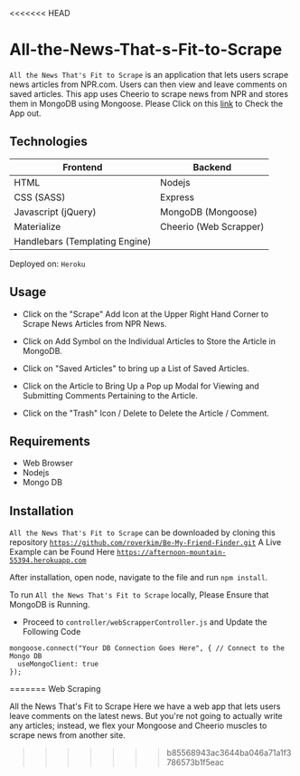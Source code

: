 <<<<<<< HEAD
# All-the-News-That-s-Fit-to-Scrape
`All the News That's Fit to Scrape` is an application that lets users scrape news articles from NPR.com. Users can then view and leave comments on saved articles. This app uses Cheerio to scrape news from NPR and stores them in MongoDB using Mongoose.
Please Click on this [link](https://afternoon-mountain-55394.herokuapp.com) to Check the App out.

## Technologies

| Frontend  | Backend |
| ------------- | ------------- |
| HTML | Nodejs |
| CSS (SASS) | Express |
| Javascript (jQuery) | MongoDB (Mongoose)|
| Materialize | Cheerio (Web Scrapper) |
|Handlebars (Templating Engine)|


Deployed on: `Heroku`

## Usage

- Click on the "Scrape" Add Icon at the Upper Right Hand Corner to Scrape News Articles from NPR News.

- Click on Add Symbol on the Individual Articles to Store the Article in MongoDB.

- Click on "Saved Articles" to bring up a List of Saved Articles.

- Click on the Article to Bring Up a Pop up Modal for Viewing and Submitting Comments Pertaining to the Article.

- Click on the "Trash" Icon / Delete to Delete the Article / Comment.


## Requirements
- Web Browser
- Nodejs
- Mongo DB

## Installation

`All the News That's Fit to Scrape` can be downloaded by cloning this repository [`https://github.com/roverkim/Be-My-Friend-Finder.git`](https://github.com/roverkim/Be-My-Friend-Finder.git)
A Live Example can be Found Here
[`https://afternoon-mountain-55394.herokuapp.com`](https://afternoon-mountain-55394.herokuapp.com)

After installation, open node, navigate to the file and run `npm install`.

To run `All the News That's Fit to Scrape` locally, Please Ensure that MongoDB is Running.

- Proceed to `controller/webScrapperController.js` and Update the Following Code
```
mongoose.connect("Your DB Connection Goes Here", { // Connect to the Mongo DB
  useMongoClient: true
});

```
=======
Web Scraping

All the News That's Fit to Scrape
Here we have a web app that lets users leave comments on the latest news. But you're not going to actually write any articles; instead, we flex your Mongoose and Cheerio muscles to scrape news from another site.
>>>>>>> b85568943ac3644ba046a71a1f3786573b1f5eac
